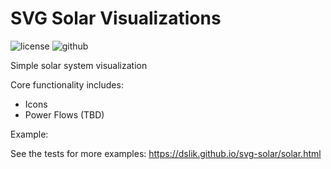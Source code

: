 SVG Solar Visualizations
==========

![license][license-img] ![github][github-img]

Simple solar system visualization

Core functionality includes:

* Icons
* Power Flows (TBD)

Example:

See the tests for more examples: https://dslik.github.io/svg-solar/solar.html

[license-img]: http://img.shields.io/badge/license-BSD-a0a060.svg?style=flat-square
[github-img]: https://img.shields.io/badge/github-dslik%2Fsvg--chart-a0a060.svg?style=flat-square
